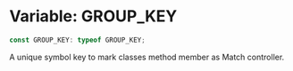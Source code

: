 # Variable: GROUP\_KEY

```ts
const GROUP_KEY: typeof GROUP_KEY;
```

A unique symbol key to mark classes method member as Match controller.
